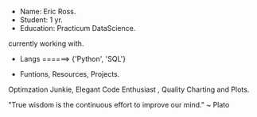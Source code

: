 - Name: Eric Ross. 
- Student: 1 yr.
- Education: Practicum DataScience. 

currently working with. 
- Langs ======> {'Python', 'SQL'}

- Funtions, Resources, Projects. 


Optimzation Junkie, Elegant Code Enthusiast , Quality Charting and Plots. 

"True wisdom is the continuous effort to improve our mind." ~ Plato

